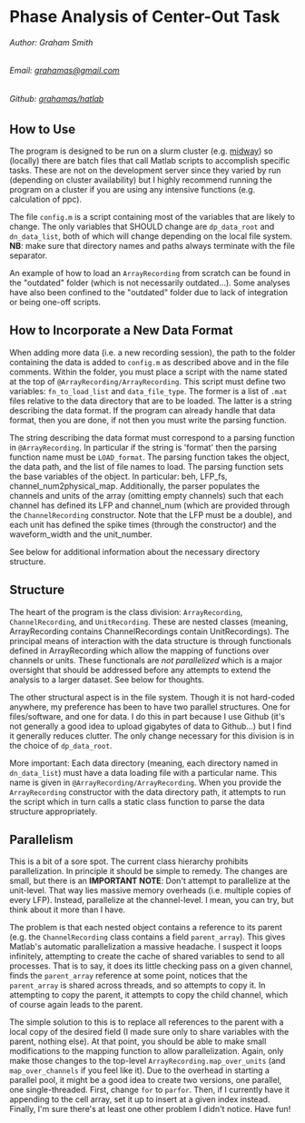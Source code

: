 # Phase Analysis of Center-Out Task
###### Author: Graham Smith
###### Email: grahamas@gmail.com
###### Github: [grahamas/hatlab]

## How to Use 

The program is designed to be run on a slurm cluster (e.g. [midway]) so (locally) there are batch files that call Matlab scripts to accomplish specific tasks. These are not on the development server since they varied by run (depending on cluster availability) but I highly recommend running the program on a cluster if you are using any intensive functions (e.g. calculation of ppc).

The file `config.m` is a script containing most of the variables that are likely to change. The only variables that SHOULD change are `dp_data_root` and `dn_data_list`, both of which will change depending on the local file system. **NB**: make sure that directory names and paths always terminate with the file separator. 

An example of how to load an `ArrayRecording` from scratch can be found in the "outdated" folder (which is not necessarily outdated...). Some analyses have also been confined to the "outdated" folder due to lack of integration or being one-off scripts. 

## How to Incorporate a New Data Format

When adding more data (i.e. a new recording session), the path to the folder containing the data is added to `config.m` as described above and in the file comments. Within the folder, you must place a script with the name stated at the top of `@ArrayRecording/ArrayRecording`. This script must define two variables: `fn_to_load_list` and `data_file_type`. The former is a list of `.mat` files relative to the data directory that are to be loaded. The latter is a string describing the data format. If the program can already handle that data format, then you are done, if not then you must write the parsing function.

The string describing the data format must correspond to a parsing function in `@ArrayRecording`. In particular if the string is 'format' then the parsing function name must be `LOAD_format`. The parsing function takes the object, the data path, and the list of file names to load. The parsing function sets the base variables of the object. In particular: beh, LFP_fs, channel_num2physical_map. Additionally, the parser populates the channels and units of the array (omitting empty channels) such that each channel has defined its LFP and channel_num (which are provided through the `ChannelRecording` constructor. Note that the LFP must be a double), and each unit has defined the spike times (through the constructor) and the waveform_width and the unit_number.

See below for additional information about the necessary directory structure. 


## Structure

The heart of the program is the class division: `ArrayRecording`, `ChannelRecording`, and `UnitRecording`. These are nested classes (meaning, ArrayRecording contains ChannelRecordings contain UnitRecordings). The principal means of interaction with the data structure is through functionals defined in ArrayRecording which allow the mapping of functions over channels or units. These functionals are *not parallelized* which is a major oversight that should be addressed before any attempts to extend the analysis to a larger dataset. See below for thoughts.

The other structural aspect is in the file system. Though it is not hard-coded anywhere, my preference has been to have two parallel structures. One for files/software, and one for data. I do this in part because I use Github (it's not generally a good idea to upload gigabytes of data to Github...) but I find it generally reduces clutter. The only change necessary for this division is in the choice of `dp_data_root`.

More important: Each data directory (meaning, each directory named in `dn_data_list`) must have a data loading file with a particular name. This name is given in `@ArrayRecording/ArrayRecording`. When you provide the `ArrayRecording` constructor with the data directory path, it attempts to run the script which in turn calls a static class function to parse the data structure appropriately.

## Parallelism

This is a bit of a sore spot. The current class hierarchy prohibits parallelization. In principle it should be simple to remedy. The changes are small, but there is an **IMPORTANT NOTE**: Don't attempt to parallelize at the unit-level. That way lies massive memory overheads (i.e. multiple copies of every LFP). Instead, parallelize at the channel-level. I mean, you can try, but think about it more than I have.

The problem is that each nested object contains a reference to its parent (e.g. the `ChannelRecording` class contains a field `parent_array`). This gives Matlab's automatic parallelization a massive headache. I suspect it loops infinitely, attempting to create the cache of shared variables to send to all processes. That is to say, it does its little checking pass on a given channel, finds the `parent_array` reference at some point, notices that the `parent_array` is shared across threads, and so attempts to copy it. In attempting to copy the parent, it attempts to copy the child channel, which of course again leads to the parent. 

The simple solution to this is to replace all references to the parent with a local copy of the desired field (I made sure only to share variables with the parent, nothing else). At that point, you should be able to make small modifications to the mapping function to allow parallelization. Again, only make those changes to the top-level `ArrayRecording.map_over_units` (and `map_over_channels` if you feel like it). Due to the overhead in starting a parallel pool, it might be a good idea to create two versions, one parallel, one single-threaded. First, change `for` to `parfor`. Then, if I currently have it appending to the cell array, set it up to insert at a given index instead. Finally, I'm sure there's at least one other problem I didn't notice. Have fun!



[//]: # (These are reference links used in the body of this note and get stripped out when the markdown processor does it's job. There is no need to format nicely because it shouldn't be seen. Thanks SO - http://stackoverflow.com/questions/4823468/store-comments-in-markdown-syntax)

   [grahamas/hatlab]: <https://github.com/grahamas/hatlab>
   [midway]: <https://rcc.uchicago.edu/docs/using-midway/index.html>



